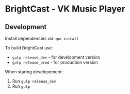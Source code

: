 # BrightCast - VK Music Player

## Development

Install dependencies via `npm install`

To build BrightCast use:

* `gulp release_dev` - for development version
* `gulp release_prod` - for production version

When staring developement:

1. Run `gulp release_dev`
2. Run `gulp`

